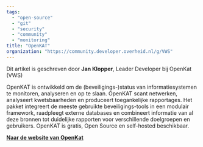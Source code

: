 ```yaml
---
tags:
  - "open-source"
  - "git"
  - "security"
  - "community"
  - "monitoring"
title: "OpenKAT"
organization: "https://community.developer.overheid.nl/g/VWS"
---
```


Dit artikel is geschreven door **Jan Klopper**, Leader Developer bij OpenKat (VWS)

OpenKAT is ontwikkeld om de (beveiligings-)status van informatiesystemen te monitoren, analyseren en op
te slaan. OpenKAT scant netwerken, analyseert kwetsbaarheden en produceert toegankelijke rapportages. Het pakket integreert de meeste gebruikte beveiligings-tools in een modulair framework, raadpleegt externe databases en combineert informatie van al deze bronnen tot duidelijke rapporten voor verschillende doelgroepen en gebruikers. OpenKAT is gratis, Open Source en self-hosted beschikbaar.

**[Naar de website van OpenKat](https://openkat.nl/)**
